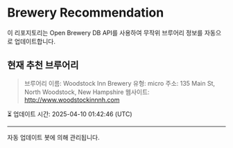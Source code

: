 # Brewery Recommendation

이 리포지토리는 Open Brewery DB API를 사용하여 무작위 브루어리 정보를 자동으로 업데이트합니다.

## 현재 추천 브루어리
> 브루어리 이름: Woodstock Inn Brewery
유형: micro
주소: 135 Main St, North Woodstock, New Hampshire
웹사이트: http://www.woodstockinnnh.com

⏳ 업데이트 시간: 2025-04-10 01:42:46 (UTC)

---
자동 업데이트 봇에 의해 관리됩니다.
